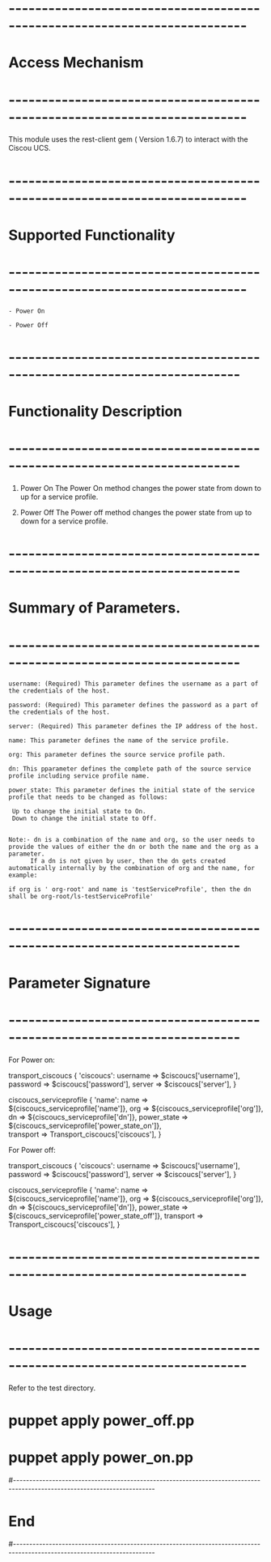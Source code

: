 # --------------------------------------------------------------------------
# Access Mechanism
# --------------------------------------------------------------------------

This module uses the rest-client gem ( Version 1.6.7) to interact with the Ciscou UCS.

# --------------------------------------------------------------------------
#  Supported Functionality
# --------------------------------------------------------------------------

    - Power On
        
	- Power Off

# -------------------------------------------------------------------------
# Functionality Description
# -------------------------------------------------------------------------

  1. Power On
     The Power On method changes the power state from down to up for a service profile.  
   
  2. Power Off
     The Power off method changes the power state from up to down for a service profile.

# -------------------------------------------------------------------------
# Summary of Parameters.
# -------------------------------------------------------------------------
    
    username: (Required) This parameter defines the username as a part of the credentials of the host.            
    
	password: (Required) This parameter defines the password as a part of the credentials of the host.  
	
	server: (Required) This parameter defines the IP address of the host.   
	
    name: This parameter defines the name of the service profile.
    
    org: This parameter defines the source service profile path.
    
    dn: This pparameter defines the complete path of the source service profile including service profile name.
    
	power_state: This parameter defines the initial state of the service profile that needs to be changed as follows:

     Up to change the initial state to On.
     Down to change the initial state to Off.
	             
	             
	Note:- dn is a combination of the name and org, so the user needs to provide the values of either the dn or both the name and the org as a parameter.
          If a dn is not given by user, then the dn gets created automatically internally by the combination of org and the name, for example:
   
    if org is ' org-root' and name is 'testServiceProfile', then the dn shall be org-root/ls-testServiceProfile'
   

            
# -------------------------------------------------------------------------
# Parameter Signature
# -------------------------------------------------------------------------

For Power on:

transport_ciscoucs { 'ciscoucs':
  username => $ciscoucs['username'],
  password => $ciscoucs['password'],
  server   => $ciscoucs['server'],
}


ciscoucs_serviceprofile { 'name':
   name  => ${ciscoucs_serviceprofile['name']},
   org   => ${ciscoucs_serviceprofile['org']},
   dn    => ${ciscoucs_serviceprofile['dn']},
   power_state   => ${ciscoucs_serviceprofile['power_state_on']},  
   transport   => Transport_ciscoucs['ciscoucs'],
}



For Power off:

transport_ciscoucs { 'ciscoucs':
  username => $ciscoucs['username'],
  password => $ciscoucs['password'],
  server   => $ciscoucs['server'],
}


ciscoucs_serviceprofile { 'name':
  name   => ${ciscoucs_serviceprofile['name']},
  org    => ${ciscoucs_serviceprofile['org']},
  dn     => ${ciscoucs_serviceprofile['dn']},
  power_state   => ${ciscoucs_serviceprofile['power_state_off']},
  transport   => Transport_ciscoucs['ciscoucs'],
}


# --------------------------------------------------------------------------
# Usage
# --------------------------------------------------------------------------
   
   Refer to the test directory.
   
   # puppet apply power_off.pp
   # puppet apply power_on.pp

#-------------------------------------------------------------------------------------------------------------------------
# End
#-------------------------------------------------------------------------------------------------------------------------   


